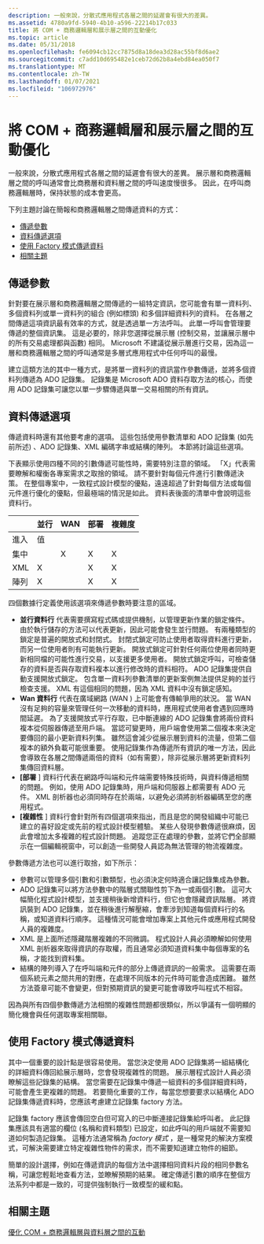 ```yaml
---
description: 一般來說，分散式應用程式各層之間的延遲會有很大的差異。
ms.assetid: 4780a9fd-5940-4b10-a596-22214b17c033
title: 將 COM + 商務邏輯層和展示層之間的互動優化
ms.topic: article
ms.date: 05/31/2018
ms.openlocfilehash: fe6094cb12cc7875d8a18dea3d28ac55bf8d6ae2
ms.sourcegitcommit: c7add10d695482e1ceb72d62b8a4ebd84ea050f7
ms.translationtype: MT
ms.contentlocale: zh-TW
ms.lasthandoff: 01/07/2021
ms.locfileid: "106972976"
---
```

# <a name="optimizing-interactions-between-the-com-business-logic-tier-and-the-presentation-tier"></a>將 COM + 商務邏輯層和展示層之間的互動優化

一般來說，分散式應用程式各層之間的延遲會有很大的差異。 展示層和商務邏輯層之間的呼叫通常會比商務層和資料層之間的呼叫速度慢很多。 因此，在呼叫商務邏輯層時，保持狀態的成本會更高。

下列主題討論在簡報和商務邏輯層之間傳遞資料的方式：

-   [傳遞參數](#passing-parameters)
-   [資料傳遞選項](#data-passing-options)
-   [使用 Factory 模式傳遞資料](#using-a-factory-pattern-to-pass-data)
-   [相關主題](#related-topics)

## <a name="passing-parameters"></a>傳遞參數

針對要在展示層和商務邏輯層之間傳遞的一組特定資訊，您可能會有單一資料列、多個資料列或單一資料列的組合 (例如標頭) 和多個詳細資料列的資料。 在各層之間傳遞這項資訊最有效率的方式，就是透過單一方法呼叫。 此單一呼叫會管理要傳遞的整個資訊集。 這是必要的，除非您選擇從展示層 (控制交易，並讓展示層中的所有交易處理都與函數) 相同。 Microsoft 不建議從展示層進行交易，因為這一層和商務邏輯層之間的呼叫通常是多層式應用程式中任何呼叫的最慢。

建立這類方法的其中一種方式，是將單一資料列的資訊當作參數傳遞，並將多個資料列傳遞為 ADO 記錄集。 記錄集是 Microsoft ADO 資料存取方法的核心，而使用 ADO 記錄集可讓您以單一步驟傳遞與單一交易相關的所有資訊。

## <a name="data-passing-options"></a>資料傳遞選項

傳遞資料時還有其他要考慮的選項。 這些包括使用參數清單和 ADO 記錄集 (如先前所述) 、ADO 記錄集、XML 編碼字串或結構的陣列。 本節將討論這些選項。

下表顯示使用四種不同的引數傳遞可能性時，需要特別注意的領域。 「X」代表需要瞭解和權衡各專案需求之取捨的領域。 請不要針對每個元件進行引數傳遞決策。 在整個專案中，一致程式設計模型的優點，遠遠超過了針對每個方法或每個元件進行優化的優點，但最極端的情況是如此。 資料表後面的清單中會說明這些資料行。



|                       | 並行  | WAN          | 部署   | 複雜度   |
|-----------------------|--------------|--------------|--------------|--------------|
| 進入 | 值 |
| 集中<br/> |              | X<br/> | X<br/> | X<br/> |
| XML<br/>        | X<br/> |              | X<br/> | X<br/> |
| 陣列<br/>     | X<br/> |              | X<br/> | X<br/> |



 

四個數據行定義使用該選項來傳遞參數時要注意的區域。

-   **並行資料行** 代表需要撰寫程式碼或提供機制，以管理更新作業的鎖定條件。 由於執行儲存的方法可以代表更新，因此可能會發生並行問題。 有兩種類型的鎖定是普遍的開放式和封閉式。 封閉式鎖定可防止使用者取得資料進行更新，而另一位使用者則有可能執行更新。 開放式鎖定可針對任何兩位使用者同時更新相同檔的可能性進行交易，以支援更多使用者。 開放式鎖定呼叫，可檢查儲存的資料是否與存取資料複本以進行修改時的資料相符。 ADO 記錄集提供自動支援開放式鎖定。 包含單一資料列參數清單的更新案例無法提供足夠的並行檢查支援。 XML 有這個相同的問題，因為 XML 資料中沒有鎖定感知。
-   **Wan 資料行** 代表在廣域網路 (WAN ) 上可能會有傳輸爭用的狀況。 當 WAN 沒有足夠的容量來管理任何一次移動的資料時，應用程式使用者會遇到回應時間延遲。 為了支援開放式平行存取，已中斷連線的 ADO 記錄集會將兩份資料複本從伺服器傳遞至用戶端。 當認可變更時，用戶端會使用第二個複本來決定要傳回的最小更新資料列集。 雖然這會減少從展示層到資料的流量，但第二個複本的額外負載可能很重要。 使用記錄集作為傳遞所有資訊的唯一方法，因此會導致在各層之間傳遞兩倍的資料（如有需要），除非從展示層將更新資料列集傳回資料層。
-   **[部署** ] 資料行代表在網路呼叫端和元件端需要特殊技術時，與資料傳遞相關的問題。 例如，使用 ADO 記錄集時，用戶端和伺服器上都需要有 ADO 元件。 XML 剖析器也必須同時存在於兩端，以避免必須將剖析器編碼至您的應用程式。
-   **[複雜性** ] 資料行會針對所有四個選項來指出，而且是您的開發組織中可能已建立的喜好設定或先前的程式設計模型體驗。 某些人發現參數傳遞很麻煩，因此會增加太多複雜的程式設計問題。 追蹤您正在處理的參數，並將它們全部顯示在一個編輯視窗中，可以創造一些開發人員認為無法管理的物流複雜度。

參數傳遞方法也可以進行取捨，如下所示：

-   參數可以管理多個引數和引數類型，也必須決定何時適合讓記錄集成為參數。
-   ADO 記錄集可以將方法參數中的階層式關聯性剪下為一或兩個引數。 這可大幅簡化程式設計模型，並支援稍後新增資料行，但它也會隱藏資訊階層。 將資訊裝到 ADO 記錄集，並在稍後進行解壓縮，會牽涉到知道每個資料行的名稱，或知道資料行順序。 這種情況可能會增加專案上其他元件或應用程式開發人員的複雜度。
-   XML 是上面所述隱藏階層複雜的不同微調。 程式設計人員必須瞭解如何使用 XML 剖析器來取得資訊的存取權，而且通常必須知道資料集中每個專案的名稱，才能找到資料集。
-   結構的陣列導入了在呼叫端和元件的部分上傳遞資訊的一般需求。 這需要在兩個系統元素之間共用的對應，在處理不同版本的元件時可能會造成困難。 雖然方法簽章可能不會變更，但對預期資訊的變更可能會導致呼叫程式不相容。

因為與所有四個參數傳遞方法相關的複雜性問題都很類似，所以爭議有一個明顯的簡化機會與任何選取專案相關聯。

## <a name="using-a-factory-pattern-to-pass-data"></a>使用 Factory 模式傳遞資料

其中一個重要的設計點是很容易使用。 當您決定使用 ADO 記錄集將一組結構化的詳細資料傳回給展示層時，您會發現複雜性的問題。 展示層程式設計人員必須瞭解這些記錄集的結構。 當您需要在記錄集中傳遞一組資料的多個詳細資料時，可能會產生更複雜的問題。 若要簡化重要的工作，每當您想要要求以結構化 ADO 記錄集傳遞資料時，您應該考慮建立記錄集 factory 方法。

記錄集 factory 應該會傳回空白但可寫入的已中斷連接記錄集給呼叫者。 此記錄集應該具有適當的欄位 (名稱和資料類型) 已設定，如此呼叫的用戶端就不需要知道如何製造記錄集。 這種方法通常稱為 *factory 模式* ，是一種常見的解決方案模式，可解決需要建立特定複雜性物件的需求，而不需要知道建立物件的細節。

簡單的設計選擇，例如在傳遞資訊的每個方法中選擇相同資料片段的相同參數名稱，可讓您輕鬆地查看方法，並瞭解預期的結果。 確定傳遞引數的順序在整個方法系列中都是一致的，可提供強制執行一致模型的緩和點。

## <a name="related-topics"></a>相關主題

<dl> <dt>

[優化 COM + 商務邏輯層與資料層之間的互動](optimizing-interactions-between-the-com--business-logic-tier-and-the-data-tier.md)
</dt> </dl>

 

 




